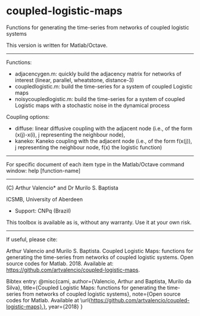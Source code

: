 # coupled-logistic-maps
Functions for generating the time-series from networks of coupled logistic systems

This version is written for Matlab/Octave.

--------------------------------
Functions:

* adjacencygen.m: quickly build the adjacency matrix for networks of interest (linear, parallel, wheatstone, distance-3)
* coupledlogistic.m:  build the time-series for a system of coupled Logistic maps
* noisycoupledlogistic.m: build the time-series for a system of coupled Logistic maps with a stochastic noise in the dynamical process

Coupling options:

* diffuse: linear diffusive coupling with the adjacent node (i.e., of the form (x(j)-x(i), j representing the neighbour node),
* kaneko: Kaneko coupling with the adjacent node (i.e., of the form f(x(j)), j representing the neighbour node, f(x) the logistic function)

---------------------------------

For specific document of each item type in the Matlab/Octave command window: help [function-name]

--------------------------------
(C) Arthur Valencio* and Dr Murilo S. Baptista

ICSMB, University of Aberdeen    

* Support: CNPq (Brazil)

This toolbox is available as is, without any warranty. Use it at your own risk.

--------------------------------

If useful, please cite:

Arthur Valencio and Murilo S. Baptista. Coupled Logistic Maps: functions for generating the time-series from networks of coupled logistic systems. Open source codes for Matlab. 2018. Available at: https://github.com/artvalencio/coupled-logistic-maps.

Bibtex entry:
@misc{cami, author={Valencio, Arthur and Baptista, Murilo da Silva}, title={Coupled Logistic Maps: functions for generating the time-series from networks of coupled logistic systems}, note={Open source codes for Matlab. Available at \url{https://github.com/artvalencio/coupled-logistic-maps}.}, year={2018} }

